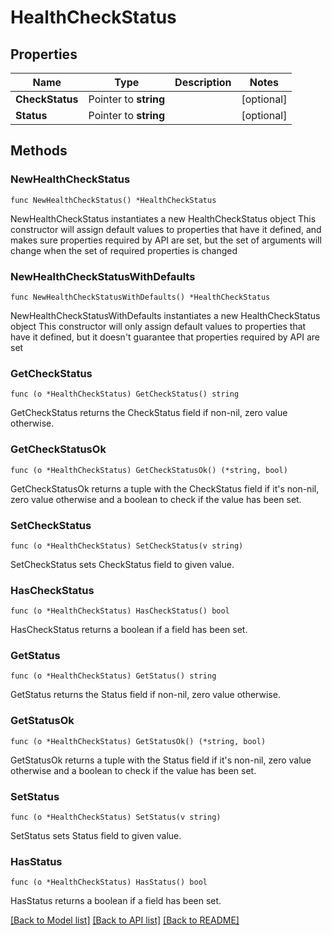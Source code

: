 # HealthCheckStatus

## Properties

Name | Type | Description | Notes
------------ | ------------- | ------------- | -------------
**CheckStatus** | Pointer to **string** |  | [optional] 
**Status** | Pointer to **string** |  | [optional] 

## Methods

### NewHealthCheckStatus

`func NewHealthCheckStatus() *HealthCheckStatus`

NewHealthCheckStatus instantiates a new HealthCheckStatus object
This constructor will assign default values to properties that have it defined,
and makes sure properties required by API are set, but the set of arguments
will change when the set of required properties is changed

### NewHealthCheckStatusWithDefaults

`func NewHealthCheckStatusWithDefaults() *HealthCheckStatus`

NewHealthCheckStatusWithDefaults instantiates a new HealthCheckStatus object
This constructor will only assign default values to properties that have it defined,
but it doesn't guarantee that properties required by API are set

### GetCheckStatus

`func (o *HealthCheckStatus) GetCheckStatus() string`

GetCheckStatus returns the CheckStatus field if non-nil, zero value otherwise.

### GetCheckStatusOk

`func (o *HealthCheckStatus) GetCheckStatusOk() (*string, bool)`

GetCheckStatusOk returns a tuple with the CheckStatus field if it's non-nil, zero value otherwise
and a boolean to check if the value has been set.

### SetCheckStatus

`func (o *HealthCheckStatus) SetCheckStatus(v string)`

SetCheckStatus sets CheckStatus field to given value.

### HasCheckStatus

`func (o *HealthCheckStatus) HasCheckStatus() bool`

HasCheckStatus returns a boolean if a field has been set.

### GetStatus

`func (o *HealthCheckStatus) GetStatus() string`

GetStatus returns the Status field if non-nil, zero value otherwise.

### GetStatusOk

`func (o *HealthCheckStatus) GetStatusOk() (*string, bool)`

GetStatusOk returns a tuple with the Status field if it's non-nil, zero value otherwise
and a boolean to check if the value has been set.

### SetStatus

`func (o *HealthCheckStatus) SetStatus(v string)`

SetStatus sets Status field to given value.

### HasStatus

`func (o *HealthCheckStatus) HasStatus() bool`

HasStatus returns a boolean if a field has been set.


[[Back to Model list]](../README.md#documentation-for-models) [[Back to API list]](../README.md#documentation-for-api-endpoints) [[Back to README]](../README.md)


